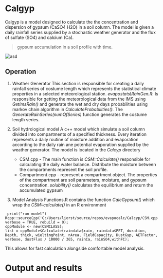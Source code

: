 ﻿# Calgyp
Calgyp is a model designed to calculate the the concentration and dispersion of gypsum (CaSO4 H2O)  in a soil column. The model is given a daily rainfall series supplied by a stochastic weather generator and the flux of sulfate (SO4) and calcium (Ca).  
  
  

> gypsum accumulation in a soil profile with time. 

![asd](https://media.giphy.com/media/BGrb9vc3Eb7t9A0hug/giphy.gif)
 
## Operation

 1. Weather Generator
	 This section is responsible for creating a daily rainfall series of costume length which represents the statistical climate properties in a selected meteorological station. 
	 *evapostats\RainGen.R*: Is responsible for getting the meteorological data from the IMS using *GetImsRain()* and generate the wet and dry days probabilities using markov chain algorithm  in *CalculateProbabilities()*. The *GenerateRainSeries(numOfSeries)* function generates the costume length series.
	 
 2. Soil hydrological model
	A c++ model which simulate a soil column divided into compartments of a specified thickness. Every iteration represents a daily routine of moisture addition and evaporation according to the daily rain ane potential evaporation supplied by the weather generator. The model is located in the *Calcyp* directory
	 - CSM.cpp - The main function is  *CSM::Calculate()* responsible for calculating the daily water balance. Distribute the moisture between the compartments represent the soil profile. 
	 - Compartment.cpp - represent a compartment object. The properties of the compartment are soil parameters, moisture, and gypsum concentration. *solubility()* calculates the equilibrium and return the accumulated gypsum
3.  Model Analysis 
	Functions.R contains the function *CalcGypsum()* which wrap the *CSM::calculate()* in an R environment  
   
```
 print("run model")
Rcpp::sourceCpp('C:/Users/liorst/source/repos/evapocalc/Calcyp/CSM.cpp', verbose = TRUE, rebuild = 0);
cppModule <- new(CSMCLASS);
list = cppModule$Calculate(raindata$rain, raindata$PET, duration, Depth, thick, wieltingPoint, nArea, FieldCapacity, DustGyp, AETFactor, verbose, dustFlux / 10000 / 365, rainCa, rainSO4,withFC);
 ```
 This allows for fast calculation alongside comfortable model analysis.

# Output and results

    

    

	

    

